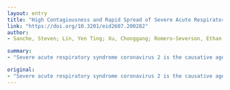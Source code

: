 ```yaml
---
layout: entry
title: "High Contagiousness and Rapid Spread of Severe Acute Respiratory Syndrome Coronavirus 2"
link: "https://doi.org/10.3201/eid2607.200282"
author:
- Sanche, Steven; Lin, Yen Ting; Xu, Chonggang; Romero-Severson, Ethan; Hengartner, Nick; Ke, Ruian

summary:
- "Severe acute respiratory syndrome coronavirus 2 is the causative agent of the 2019 novel pandemic. Initial estimates suggest a doubling time of the number of infected persons of 6-7 days and a basic reproductive number (R(0)) of 2.2-2.7. Results show that the doublingtime early in the outbreak in Wuhan was 2.3-3.3 days."

original:
- "Severe acute respiratory syndrome coronavirus 2 is the causative agent of the 2019 novel coronavirus disease pandemic. Initial estimates of the early dynamics of the outbreak in Wuhan, China, suggested a doubling time of the number of infected persons of 6-7 days and a basic reproductive number (R(0)) of 2.2-2.7. We collected extensive individual case reports across China and estimated key epidemiologic parameters, including the incubation period. We then designed 2 mathematical modeling approaches to infer the outbreak dynamics in Wuhan by using high-resolution domestic travel and infection data. Results show that the doubling time early in the epidemic in Wuhan was 2.3-3.3 days. Assuming a serial interval of 6-9 days, we calculated a median R(0) value of 5.7 (95% CI 3.8-8.9). We further show that active surveillance, contact tracing, quarantine, and early strong social distancing efforts are needed to stop transmission of the virus."
---
```


